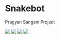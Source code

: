 # Snakebot
Pragyan Sangam Project

![](/videos/snakebot_road.gif)
![](/videos/snakebot_sand.gif)
![](/videos/straight_motion1.gif)
![](/videos/straight_motion2.gif)

